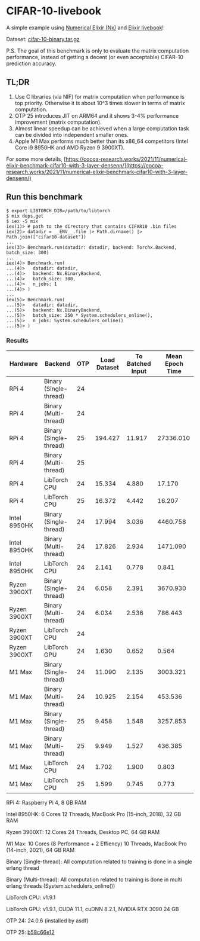 # CIFAR-10-livebook
A simple example using [Numerical Elixir (Nx)](https://github.com/elixir-nx) and [Elixir livebook](https://github.com/livebook-dev/livebook)!

Dataset: [cifar-10-binary.tar.gz](https://www.cs.toronto.edu/\~kriz/cifar-10-binary.tar.gz)

P.S. The goal of this benchmark is only to evaluate the matrix computation performance, instead of getting a decent (or even acceptable) CIFAR-10 prediction accuracy.

## TL;DR

1. Use C libraries (via NIF) for matrix computation when performance is top priority. Otherwise it is about 10^3 times slower in terms of matrix computation.
2. OTP 25 introduces JIT on ARM64 and it shows 3-4% performance improvement (matrix computation).
3. Almost linear speedup can be achieved when a large computation task can be divided into independent smaller ones.
4. Apple M1 Max performs much better than its x86_64 competitors (Intel Core i9 8950HK and AMD Ryzen 9 3900XT).

For some more details, [https://cocoa-research.works/2021/11/numerical-elixir-benchmark-cifar10-with-3-layer-densenn/](https://cocoa-research.works/2021/11/numerical-elixir-benchmark-cifar10-with-3-layer-densenn/)

## Run this benchmark
```
$ export LIBTORCH_DIR=/path/to/libtorch
$ mix deps.get
$ iex -S mix
iex(1)> # path to the directory that contains CIFAR10 .bin files
iex(2)> datadir = __ENV__.file |> Path.dirname() |> Path.join(["cifar10-dataset"])
...
iex(3)> Benchmark.run(datadir: datadir, backend: Torchx.Backend, batch_size: 300)
...
iex(4)> Benchmark.run(
...(4)>   datadir: datadir, 
...(4)>   backend: Nx.BinaryBackend,
...(4)>   batch_size: 300,
...(4)>   n_jobs: 1
...(4)> )
...
iex(5)> Benchmark.run(
...(5)>   datadir: datadir, 
...(5)>   backend: Nx.BinaryBackend,
...(5)>   batch_size: 250 * System.schedulers_online(),
...(5)>   n_jobs: System.schedulers_online()
...(5)> )
```

### Results
| Hardware     | Backend                | OTP | Load Dataset | To Batched Input | Mean Epoch Time |
|--------------|------------------------|-----|--------------|------------------|-----------------|
| RPi 4        | Binary (Single-thread) | 24  |              |                  |                 |
| RPi 4        | Binary (Multi-thread)  | 24  |              |                  |                 |
| RPi 4        | Binary (Single-thread) | 25  | 194.427      | 11.917           | 27336.010       |
| RPi 4        | Binary (Multi-thread)  | 25  |              |                  |                 |
| RPi 4        | LibTorch CPU           | 24  | 15.334       | 4.880            | 17.170          |
| RPi 4        | LibTorch CPU           | 25  | 16.372       | 4.442            | 16.207          |
| Intel 8950HK | Binary (Single-thread) | 24  | 17.994       | 3.036            | 4460.758        |
| Intel 8950HK | Binary (Multi-thread)  | 24  | 17.826       | 2.934            | 1471.090        |
| Intel 8950HK | LibTorch CPU           | 24  | 2.141        | 0.778            | 0.841           |
| Ryzen 3900XT | Binary (Single-thread) | 24  | 6.058        | 2.391            | 3670.930        |
| Ryzen 3900XT | Binary (Multi-thread)  | 24  | 6.034        | 2.536            | 786.443         |
| Ryzen 3900XT | LibTorch CPU           | 24  |              |                  |                 |
| Ryzen 3900XT | LibTorch GPU           | 24  | 1.630        | 0.652            | 0.564           | 
| M1 Max       | Binary (Single-thread) | 24  | 11.090       | 2.135            | 3003.321        |
| M1 Max       | Binary (Multi-thread)  | 24  | 10.925       | 2.154            | 453.536         |
| M1 Max       | Binary (Single-thread) | 25  | 9.458        | 1.548            | 3257.853        |
| M1 Max       | Binary (Multi-thread)  | 25  | 9.949        | 1.527            | 436.385         |
| M1 Max       | LibTorch CPU           | 24  | 1.702        | 1.900            | 0.803           |
| M1 Max       | LibTorch CPU           | 25  | 1.599        | 0.745            | 0.773           | 

RPi 4: Raspberry Pi 4, 8 GB RAM

Intel 8950HK: 6 Cores 12 Threads, MacBook Pro (15-inch, 2018), 32 GB RAM

Ryzen 3900XT: 12 Cores 24 Threads, Desktop PC, 64 GB RAM

M1 Max: 10 Cores (8 Performance + 2 Effiency) 10 Threads, MacBook Pro (14-inch, 2021), 64 GB RAM

Binary (Single-thread): All computation related to training is done in a single erlang thread

Binary (Multi-thread): All computation related to training is done in multi erlang threads (System.schedulers_online())

LibTorch CPU: v1.9.1

LibTorch GPU: v1.9.1, CUDA 11.1, cuDNN 8.2.1, NVIDIA RTX 3090 24 GB

OTP 24: 24.0.6 (installed by asdf)

OTP 25: [b58c66e12](https://github.com/erlang/otp/tree/b58c66e123521bc8f2b2c9332f41ce8093a90dbc)
